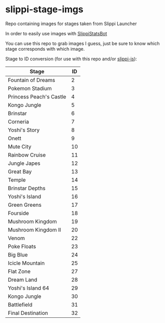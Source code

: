 # slippi-stage-imgs
Repo containing images for stages taken from Slippi Launcher

In order to easily use images with [SlippiStatsBot](https://github.com/shrianshChari/SlippiStatsBot)

You can use this repo to grab images I guess, just be sure to know which stage corresponds with which image.

Stage to ID conversion (for use with this repo and/or [slippi-js](https://github.com/project-slippi/slippi-js)):

| Stage                   | ID  |
| ----------------------- | --- |
| Fountain of Dreams      | 2   |
| Pokemon Stadium         | 3   |
| Princess Peach's Castle | 4   |
| Kongo Jungle            | 5   |
| Brinstar                | 6   |
| Corneria                | 7   |
| Yoshi's Story           | 8   |
| Onett                   | 9   |
| Mute City               | 10  |
| Rainbow Cruise          | 11  |
| Jungle Japes            | 12  |
| Great Bay               | 13  |
| Temple                  | 14  |
| Brinstar Depths         | 15  |
| Yoshi's Island          | 16  |
| Green Greens            | 17  |
| Fourside                | 18  |
| Mushroom Kingdom        | 19  |
| Mushroom Kingdom II     | 20  |
| Venom                   | 22  |
| Poke Floats             | 23  |
| Big Blue                | 24  |
| Icicle Mountain         | 25  |
| Flat Zone               | 27  |
| Dream Land              | 28  |
| Yoshi's Island 64       | 29  |
| Kongo Jungle            | 30  |
| Battlefield             | 31  |
| Final Destination       | 32  |

